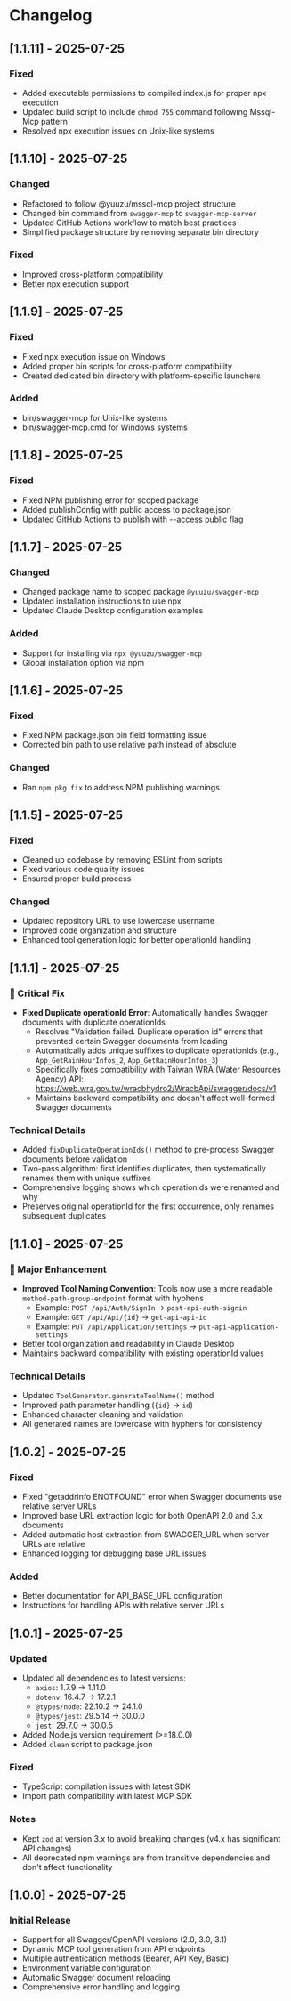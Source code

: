 # Changelog

## [1.1.11] - 2025-07-25

### Fixed
- Added executable permissions to compiled index.js for proper npx execution
- Updated build script to include `chmod 755` command following Mssql-Mcp pattern
- Resolved npx execution issues on Unix-like systems

## [1.1.10] - 2025-07-25

### Changed
- Refactored to follow @yuuzu/mssql-mcp project structure
- Changed bin command from `swagger-mcp` to `swagger-mcp-server`
- Updated GitHub Actions workflow to match best practices
- Simplified package structure by removing separate bin directory

### Fixed
- Improved cross-platform compatibility
- Better npx execution support

## [1.1.9] - 2025-07-25

### Fixed
- Fixed npx execution issue on Windows
- Added proper bin scripts for cross-platform compatibility
- Created dedicated bin directory with platform-specific launchers

### Added
- bin/swagger-mcp for Unix-like systems
- bin/swagger-mcp.cmd for Windows systems

## [1.1.8] - 2025-07-25

### Fixed
- Fixed NPM publishing error for scoped package
- Added publishConfig with public access to package.json
- Updated GitHub Actions to publish with --access public flag

## [1.1.7] - 2025-07-25

### Changed
- Changed package name to scoped package `@yuuzu/swagger-mcp`
- Updated installation instructions to use npx
- Updated Claude Desktop configuration examples

### Added
- Support for installing via `npx @yuuzu/swagger-mcp`
- Global installation option via npm

## [1.1.6] - 2025-07-25

### Fixed
- Fixed NPM package.json bin field formatting issue
- Corrected bin path to use relative path instead of absolute

### Changed
- Ran `npm pkg fix` to address NPM publishing warnings

## [1.1.5] - 2025-07-25

### Fixed
- Cleaned up codebase by removing ESLint from scripts
- Fixed various code quality issues
- Ensured proper build process

### Changed
- Updated repository URL to use lowercase username
- Improved code organization and structure
- Enhanced tool generation logic for better operationId handling

## [1.1.1] - 2025-07-25

### 🔧 Critical Fix
- **Fixed Duplicate operationId Error**: Automatically handles Swagger documents with duplicate operationIds
  - Resolves "Validation failed. Duplicate operation id" errors that prevented certain Swagger documents from loading
  - Automatically adds unique suffixes to duplicate operationIds (e.g., `App_GetRainHourInfos_2`, `App_GetRainHourInfos_3`)
  - Specifically fixes compatibility with Taiwan WRA (Water Resources Agency) API: https://web.wra.gov.tw/wracbhydro2/WracbApi/swagger/docs/v1
  - Maintains backward compatibility and doesn't affect well-formed Swagger documents

### Technical Details
- Added `fixDuplicateOperationIds()` method to pre-process Swagger documents before validation
- Two-pass algorithm: first identifies duplicates, then systematically renames them with unique suffixes
- Comprehensive logging shows which operationIds were renamed and why
- Preserves original operationId for the first occurrence, only renames subsequent duplicates

## [1.1.0] - 2025-07-25

### 🎉 Major Enhancement
- **Improved Tool Naming Convention**: Tools now use a more readable `method-path-group-endpoint` format with hyphens
  - Example: `POST /api/Auth/SignIn` → `post-api-auth-signin`
  - Example: `GET /api/Api/{id}` → `get-api-api-id`
  - Example: `PUT /api/Application/settings` → `put-api-application-settings`
- Better tool organization and readability in Claude Desktop
- Maintains backward compatibility with existing operationId values

### Technical Details
- Updated `ToolGenerator.generateToolName()` method
- Improved path parameter handling (`{id}` → `id`)
- Enhanced character cleaning and validation
- All generated names are lowercase with hyphens for consistency

## [1.0.2] - 2025-07-25

### Fixed
- Fixed "getaddrinfo ENOTFOUND" error when Swagger documents use relative server URLs
- Improved base URL extraction logic for both OpenAPI 2.0 and 3.x documents
- Added automatic host extraction from SWAGGER_URL when server URLs are relative
- Enhanced logging for debugging base URL issues

### Added
- Better documentation for API_BASE_URL configuration
- Instructions for handling APIs with relative server URLs

## [1.0.1] - 2025-07-25

### Updated
- Updated all dependencies to latest versions:
  - `axios`: 1.7.9 → 1.11.0
  - `dotenv`: 16.4.7 → 17.2.1
  - `@types/node`: 22.10.2 → 24.1.0
  - `@types/jest`: 29.5.14 → 30.0.0
  - `jest`: 29.7.0 → 30.0.5
- Added Node.js version requirement (>=18.0.0)
- Added `clean` script to package.json

### Fixed
- TypeScript compilation issues with latest SDK
- Import path compatibility with latest MCP SDK

### Notes
- Kept `zod` at version 3.x to avoid breaking changes (v4.x has significant API changes)
- All deprecated npm warnings are from transitive dependencies and don't affect functionality

## [1.0.0] - 2025-07-25

### Initial Release
- Support for all Swagger/OpenAPI versions (2.0, 3.0, 3.1)
- Dynamic MCP tool generation from API endpoints
- Multiple authentication methods (Bearer, API Key, Basic)
- Environment variable configuration
- Automatic Swagger document reloading
- Comprehensive error handling and logging